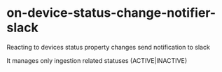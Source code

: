 # on-device-status-change-notifier-slack

Reacting to devices status property changes send notification to slack

It manages only ingestion related statuses (ACTIVE|INACTIVE)

